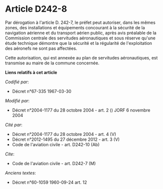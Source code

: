 # Article D242-8

Par dérogation à l'article D. 242-7, le préfet peut autoriser, dans les mêmes zones, des installations et équipements
concourant à la sécurité de la navigation aérienne et du transport aérien public, après avis préalable de la Commission
centrale des servitudes aéronautiques et sous réserve qu'une étude technique démontre que la sécurité et la régularité de
l'exploitation des aéronefs ne sont pas affectées.

Cette autorisation, qui est annexée au plan de servitudes aéronautiques, est transmise au maire de la commune concernée.

**Liens relatifs à cet article**

_Codifié par_:

  - Décret n°67-335 1967-03-30

_Modifié par_:

  - Décret n°2004-1177 du 28 octobre 2004 - art. 2 () JORF 6 novembre 2004

_Cité par_:

  - Décret n°2004-1177 du 28 octobre 2004 - art. 4 (V)
  - Décret n°2012-1495 du 27 décembre 2012 - art. 3 (V)
  - Code de l'aviation civile - art. D242-10 (Ab)

_Cite_:

  - Code de l'aviation civile - art. D242-7 (M)

_Anciens textes_:

  - Décret n°60-1059 1960-09-24 art. 12
